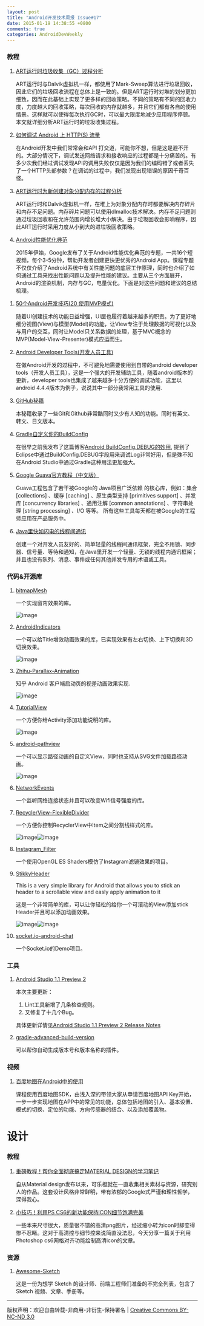 ```yaml
---
layout: post
title: "Android开发技术周报 Issue#17"
date: 2015-01-19 14:38:55 +0800
comments: true
categories: AndroidDevWeekly
---
```

### 教程

1. [ART运行时垃圾收集（GC）过程分析](http://blog.csdn.net/luoshengyang/article/details/42555483)

	ART运行时与Dalvik虚拟机一样，都使用了Mark-Sweep算法进行垃圾回收，因此它们的垃圾回收流程在总体上是一致的。但是ART运行时对堆的划分更加细致，因而在此基础上实现了更多样的回收策略。不同的策略有不同的回收力度，力度越大的回收策略，每次回收的内存就越多，并且它们都有各自的使用情景。这样就可以使得每次执行GC时，可以最大限度地减少应用程序停顿。本文就详细分析ART运行时的垃圾收集过程。

1. [如何调试 Android 上 HTTP(S) 流量](http://greenrobot.me/devpost/how-to-debug-http-and-https-traffic-on-android/)

	在Android开发中我们常常会和API 打交道，可能你不想，但是这是避不开的。大部分情况下，调试发送网络请求和接收响应的过程都是十分痛苦的。有多少次我们经过调试发现API的调用失败仅仅是因为我们的编码错了或者丢失了一个HTTP头部参数？在调试的过程中，我们发现出现错误的原因千奇百怪。

1. [ART运行时为新创建对象分配内存的过程分析](http://blog.csdn.net/luoshengyang/article/details/42492621)

	 ART运行时和Dalvik虚拟机一样，在堆上为对象分配内存时都要解决内存碎片和内存不足问题。内存碎片问题可以使用dlmalloc技术解决。内存不足问题则通过垃圾回收和在允许范围内增长堆大小解决。由于垃圾回收会影响程序，因此ART运行时采用力度从小到大的进垃圾回收策略。

1. [Android性能优化典范](http://hukai.me/android-performance-patterns/)

	2015年伊始，Google发布了关于Android性能优化典范的专题，一共16个短视频，每个3-5分钟，帮助开发者创建更快更优秀的Android App。课程专题不仅仅介绍了Android系统中有关性能问题的底层工作原理，同时也介绍了如何通过工具来找出性能问题以及提升性能的建议。主要从三个方面展开，Android的渲染机制，内存与GC，电量优化。下面是对这些问题和建议的总结梳理。

<!--more-->

1. [50个Android开发技巧(20 使用MVP模式)](http://blog.csdn.net/vector_yi/article/details/24719873)

	 随着UI创建技术的功能日益增强，UI层也履行着越来越多的职责。为了更好地细分视图(View)与模型(Model)的功能，让View专注于处理数据的可视化以及与用户的交互，同时让Model只关系数据的处理，基于MVC概念的MVP(Model-View-Presenter)模式应运而生。
	
1. [Android Developer Tools(开发人员工具)](http://yanghui.name/blog/2015/01/20/android-developer-tools/)
	
	在做Android开发的过程中，不可避免地需要使用到自带的android developer tools（开发人员工具），这是一个强大的开发辅助工具，随着android版本的更新，developer tools也集成了越来越多十分方便的调试功能，这里以android 4.4.4版本为例子，说说其中一部分我常用工具的使用.

1. [GitHub秘籍](https://github.com/tiimgreen/github-cheat-sheet/blob/master/README.zh-cn.md)
	
	本秘籍收录了一些Git和Github非常酷同时又少有人知的功能。同时有英文、韩文、日文版本。

1. [Gradle自定义你的BuildConfig](http://stormzhang.com/android/2015/01/25/gradle-build-field/)

	在很早之前我发布了这篇博客[Android BuildConfig.DEBUG的妙用](http://stormzhang.com/android/2013/08/28/android-use-build-config/), 提到了Eclipse中通过BuildConfig.DEBUG字段用来调试Log非常好用，但是殊不知在Android Studio中通过Gradle这种用法更加强大。

1. [Google Guava官方教程（中文版）](http://ifeve.com/google-guava/)

	Guava工程包含了若干被Google的 Java项目广泛依赖 的核心库，例如：集合 [collections] 、缓存 [caching] 、原生类型支持 [primitives support] 、并发库 [concurrency libraries] 、通用注解 [common annotations] 、字符串处理 [string processing] 、I/O 等等。 所有这些工具每天都在被Google的工程师应用在产品服务中。

1. [Java里快如闪电的线程间通讯](http://www.infoq.com/cn/articles/High-Performance-Java-Inter-Thread-Communications)

	创建一个对开发人员友好的、简单轻量的线程间通讯框架，完全不用锁、同步器、信号量、等待和通知，在Java里开发一个轻量、无锁的线程内通讯框架；并且也没有队列、消息、事件或任何其他并发专用的术语或工具。


### 代码&开源库

1. [bitmapMesh](https://github.com/7heaven/bitmapMesh)

	一个实现窗帘效果的库。
	
	![image](https://raw.githubusercontent.com/7heaven/bitmapMesh/master/arts/arts2.gif)

1. [AndroidIndicators](https://github.com/MoshDev/AndroidIndicators)

	一个可以给Title增效动画效果的库，已实现效果有左右切换、上下切换和3D切换效果。
	
	![image](https://raw.githubusercontent.com/MoshDev/AndroidIndicators/master/snapshots/2015-01-12%2019_42_02.gif)
	
1. [Zhihu-Parallax-Animation](https://github.com/ryanhoo/Zhihu-Parallax-Animation)

	知乎 Android 客户端启动页的视差动画效果实现.
	
	![image](https://raw.githubusercontent.com/ryanhoo/Zhihu-Parallax-Animation/develop/images/zhihu-parallax-animation.gif)

1. [TutorialView](https://github.com/itzikBraun/TutorialView)

	一个方便你给Activity添加功能说明的库。

	![image](https://camo.githubusercontent.com/3ccafa15f750a95fa01b88b16077af5431e22f06/687474703a2f2f7261772e6769746875622e636f6d2f49747a696b427261756e2f5475746f7269616c566965772f6d61737465722f73637265656e5f73686f74732f6578616d706c652e676966)

1. [android-pathview](https://github.com/geftimov/android-pathview)

	
	一个可以显示路径动画的自定义View，同时也支持从SVG文件加载路径动画。
	
	![image](https://raw.githubusercontent.com/geftimov/android-pathview/master/art/settings.gif)

1. [NetworkEvents](https://github.com/pwittchen/NetworkEvents)
	
	一个监听网络连接状态并且可以改变Wifi信号强度的库。	
	
1. [RecyclerView-FlexibleDivider](https://github.com/yqritc/RecyclerView-FlexibleDivider)
	
	一个方便你控制RecyclerView中Item之间分割线样式的库。
	
	![image](https://raw.githubusercontent.com/yqritc/RecyclerView-FlexibleDivider/master/sample/sample1.gif)![image](https://raw.githubusercontent.com/yqritc/RecyclerView-FlexibleDivider/master/sample/sample2.gif)

1. [Instagram_Filter](https://github.com/yulu/Instagram_Filter)
	
	一个使用OpenGL ES Shaders模仿了Instagram滤镜效果的项目。

1. [StikkyHeader](https://github.com/carlonzo/StikkyHeader)

	This is a very simple library for Android that allows you to stick an header to a scrollable view and easly apply animation to it
	
	这是一个非常简单的库，可以让你轻松的给你一个可滚动的View添加stick Header并且可以添加动画效果。
	
	![image](https://raw.githubusercontent.com/carlonzo/StikkyHeader/develop/readme/example1.gif)![image](https://raw.githubusercontent.com/carlonzo/StikkyHeader/develop/readme/example2.gif)

1. [socket.io-android-chat](https://github.com/nkzawa/socket.io-android-chat)

 	一个Socket.io的Demo项目。	
	
### 工具	 

1. [Android Studio 1.1 Preview 2](http://www.androiddevtools.cn)

	本次主要更新：
	
	1. Lint工具新增了几条检查规则。
	1. 又修复了十几个Bug。 
	
	具体更新详情见[Android Studio 1.1 Preview 2 Release Notes](http://photo.weibo.com/5214309031/wbphotos/large/mid/3803387382973701/pid/005GSHYzjw1eona47dj7wj31kw2qe4qp)
	
1. [gradle-advanced-build-version](https://github.com/moallemi/gradle-advanced-build-version)

	可以帮你自动生成版本号和版本名称的插件。

### 视频

1. [百度地图在Android中的使用](http://www.imooc.com/view/238?from=itblog)

	课程使用百度地图SDK，由浅入深的带领大家从申请百度地图API Key开始，一步一步实现地图在APP中的常见的功能，总体包括地图的引入、基本设置、模式的切换、定位的功能、方向传感器的结合、以及添加覆盖物。

# 设计
### 教程

1. [重磅教程！帮你全面彻底搞定MATERIAL DESIGN的学习笔记](http://www.uisdc.com/comprehensive-material-design-note#368390-tsina-1-73915-ebfdadd9b239798c6a2035c828aafd11)
	
	自从Material design发布以来，可乐橙就在一直收集相关素材与资源，研究别人的作品。这套设计风格非常鲜明，带有浓郁的Google式严谨和理性哲学，深得我心。

1. [小技巧！利用PS CS6的新功能保持ICON细节饱满完美](http://www.uisdc.com/ps-icon-pixel-perfect#)

	一些本来尺寸很大，质量很不错的高清png图片，经过缩小转为icon时却变得惨不忍睹。这对于高清控与细节控来说简直没法忍，今天分享一篇关于利用Photoshop cs6网格对齐功能绘制高清icon的文章。

### 资源

1. [Awesome-Sketch](https://gitcafe.com/riku/Awesome-Sketch)
	
	这是一份为想学 Sketch 的设计师、前端工程师们准备的不完全列表，包含了 Sketch 视频、文章、手册等。
		
----
版权声明：欢迎自由转载-非商用-非衍生-保持署名 | [Creative Commons BY-NC-ND 3.0](http://creativecommons.org/licenses/by-nc-nd/3.0/deed.zh)